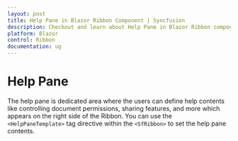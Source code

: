```yaml
---
layout: post
title: Help Pane in Blazor Ribbon Component | Syncfusion
description: Checkout and learn about Help Pane in Blazor Ribbon component in Blazor Server App and Blazor WebAssembly App.
platform: Blazor
control: Ribbon
documentation: ug
---
```


# Help Pane

The help pane is dedicated area where the users can define help contents like controlling document permissions, sharing features, and more which appears on the right side of the Ribbon. You can use the `<HelpPaneTemplate>` tag directive within the `<SfRibbon>` to set the help pane contents.